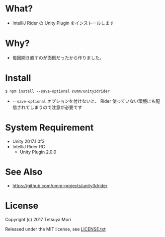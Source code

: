 # What?

* IntelliJ Rider の Unity Plugin をインストールします

# Why?

* 毎回開き直すのが面倒だったから作りました。

# Install

```shell
$ npm install --save-optional @umm/unity3drider
```

* `--save-optional` オプションを付けないと、 Rider 使っていない環境にも配信されてしまうので注意が必要です

# System Requirement

* Unity 2017.1.0f3
* IntelliJ Rider RC
    * Unity Plugin 2.0.0

# See Also

* https://github.com/umm-projects/unity3drider

# License

Copyright (c) 2017 Tetsuya Mori

Released under the MIT license, see [LICENSE.txt](LICENSE.txt)

